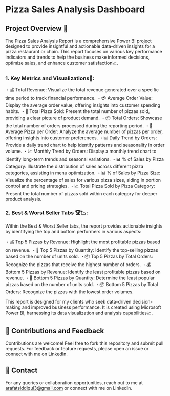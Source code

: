 # Pizza Sales Analysis Dashboard

## Project Overview 🚀

The Pizza Sales Analysis Report is a comprehensive Power BI project designed to provide insightful and actionable data-driven insights for a pizza restaurant or chain. This report focuses on various key performance indicators and trends to help the business make informed decisions, optimize sales, and enhance customer satisfaction📈.

### 1. Key Metrics and Visualizations🎯:

・💰 Total Revenue: Visualize the total revenue generated over a specific time period to track financial performance.
・💳 Average Order Value: Display the average order value, offering insights into customer spending habits.
・🍕 Total Pizza Sold: Present the total number of pizzas sold, providing a clear picture of product demand.
・📦 Total Orders: Showcase the total number of orders processed during the reporting period.
・🛒 Average Pizza per Order: Analyze the average number of pizzas per order, offering insights into customer preferences.
・📊 Daily Trend by Orders: Provide a daily trend chart to help identify patterns and seasonality in order volume.
・📈 Monthly Trend by Orders: Display a monthly trend chart to identify long-term trends and seasonal variations.
・📊 % of Sales by Pizza Category: Illustrate the distribution of sales across different pizza categories, assisting in menu optimization.
・📊 % of Sales by Pizza Size: Visualize the percentage of sales for various pizza sizes, aiding in portion control and pricing strategies.
・📈 Total Pizza Sold by Pizza Category: Present the total number of pizzas sold within each category for deeper product analysis.

### 2. Best & Worst Seller Tabs 🏆📉:

Within the Best & Worst Seller tabs, the report provides actionable insights by identifying the top and bottom performers in various aspects:

・💰 Top 5 Pizzas by Revenue: Highlight the most profitable pizzas based on revenue.
・🍕 Top 5 Pizzas by Quantity: Identify the top-selling pizzas based on the number of units sold.
・📦 Top 5 Pizzas by Total Orders: Recognize the pizzas that receive the highest number of orders.
・💰 Bottom 5 Pizzas by Revenue: Identify the least profitable pizzas based on revenue.
・🍕 Bottom 5 Pizzas by Quantity: Determine the least popular pizzas based on the number of units sold.
・📦 Bottom 5 Pizzas by Total Orders: Recognize the pizzas with the lowest order volumes.

This report is designed for my clients who seek data-driven decision-making and improved business performance. It is created using Microsoft Power BI, harnessing its data visualization and analysis capabilities📈.

## 🤝 Contributions and Feedback
Contributions are welcome! Feel free to fork this repository and submit pull requests. For feedback or feature requests, please open an issue or connect with me on LinkedIn.

## 📧 Contact
For any queries or collaboration opportunities, reach out to me at arafatsiddiqui3@gmail.com or connect with me on LinkedIn.
